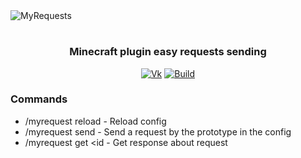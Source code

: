 
<img src="https://sun9-65.userapi.com/Wv9Mugi1mNOs4cmL2r1kNuY8tzZbrzxhLwpXAw/aTKX8_JFyxU.jpg" alt="MyRequests" align="center">

<div align="center">
  <h1> </h1>
  <h3>Minecraft plugin easy requests sending</h3>
  
  [![Vk](https://img.shields.io/badge/vk-DeelTer-9cf)](https://vk.com/DeelTer/)
  [![Build](https://img.shields.io/badge/builds-check%20it-green)](https://github.com/DeelTer/DonationAlerts/releases)
  
</div>

### Commands
* /myrequest reload - Reload config
* /myrequest send <id> - Send a request by the prototype in the config
* /myrequest get <id - Get response about request
